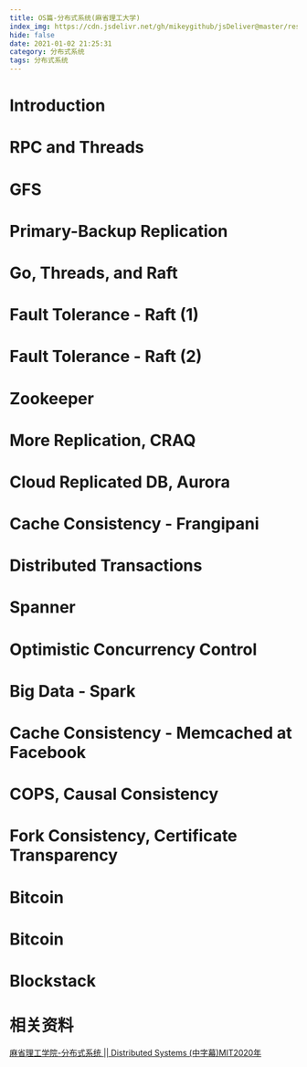 ```yaml
---
title: OS篇-分布式系统(麻省理工大学)
index_img: https://cdn.jsdelivr.net/gh/mikeygithub/jsDeliver@master/resource/img/Distributed-Systems.jpeg
hide: false
date: 2021-01-02 21:25:31
category: 分布式系统
tags: 分布式系统
---
```

# Introduction

# RPC and Threads

# GFS

# Primary-Backup Replication

# Go, Threads, and Raft

# Fault Tolerance - Raft (1)

# Fault Tolerance - Raft (2)

# Zookeeper

# More Replication, CRAQ

# Cloud Replicated DB, Aurora

# Cache Consistency - Frangipani

# Distributed Transactions

# Spanner

# Optimistic Concurrency Control

# Big Data - Spark

# Cache Consistency - Memcached at Facebook

# COPS, Causal Consistency

# Fork Consistency, Certificate Transparency

# Bitcoin

# Bitcoin

# Blockstack

# 相关资料

[麻省理工学院-分布式系统 || Distributed Systems (中字幕)MIT2020年](https://www.bilibili.com/video/BV1rp4y1k7nL/?spm_id_from=333.788.recommend_more_video.17)  


 